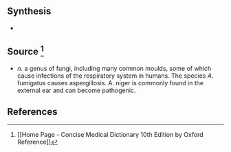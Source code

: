 ## Synthesis
- 
## Source [^1]
- $n$. a genus of fungi, including many common moulds, some of which cause infections of the respiratory system in humans. The species $A$. fumigatus causes aspergillosis. A. niger is commonly found in the external ear and can become pathogenic.
## References

[^1]: [[Home Page - Concise Medical Dictionary 10th Edition by Oxford Reference]]